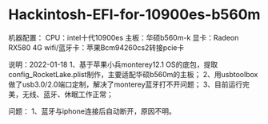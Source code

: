 # Hackintosh-EFI-for-10900es-b560m

机器配置：
CPU：intel十代10900es
主板：华硕b560m-k
显卡：Radeon RX580 4G
wifi/蓝牙卡：苹果Bcm94260cs2转接pcie卡

说明：2022-01-18
1、基于苹果小兵monterey12.1 OS的底包，提取config_RocketLake.plist制作，主要适配华硕b560m的主板；
2、用usbtoolbox做了usb3.0/2.0端口定制，解决了monterey蓝牙打不开问题；
3、目前运行完美，无线、蓝牙、休眠工作正常；

问题：
1、蓝牙与iphone连接后自动断开，原因不明。
